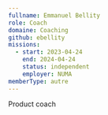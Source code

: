 ```yaml
---
fullname: Emmanuel Bellity
role: Coach
domaine: Coaching
github: ebellity
missions:
  - start: 2023-04-24
    end: 2024-04-24
    status: independent
    employer: NUMA
memberType: autre
---
```


Product coach
